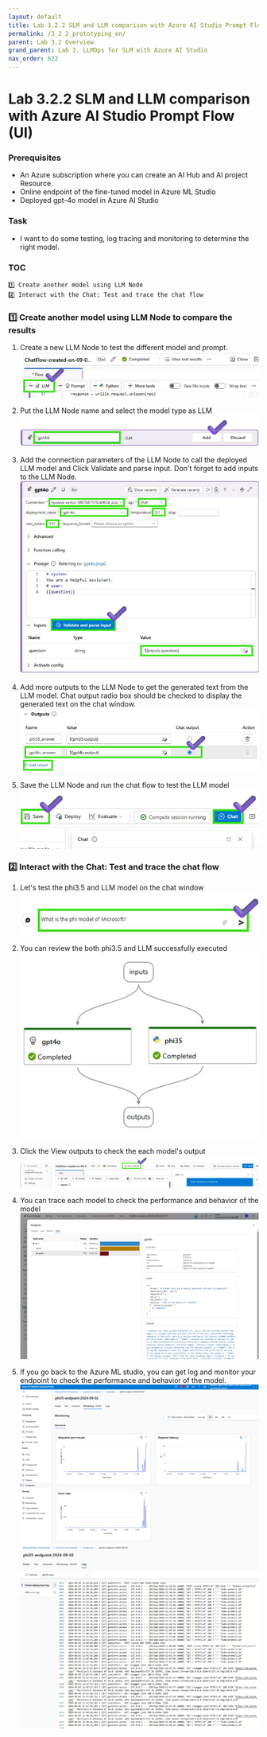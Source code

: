 ```yaml
---
layout: default
title: Lab 3.2.2 SLM and LLM comparison with Azure AI Studio Prompt Flow (EN)
permalink: /3_2_2_prototyping_en/
parent: Lab 3.2 Overview
grand_parent: Lab 3. LLMOps for SLM with Azure AI Studio
nav_order: 622
---
```


# Lab 3.2.2 SLM and LLM comparison with Azure AI Studio Prompt Flow (UI)

### Prerequisites

- An Azure subscription where you can create an AI Hub and AI project Resource.
- Online endpoint of the fine-tuned model in Azure ML Studio
- Deployed gpt-4o model in Azure AI Studio 


### Task

- I want to do some testing, log tracing and monitoring to determine the right model. 

### TOC
    1️⃣ Create another model using LLM Node 
    2️⃣ Interact with the Chat: Test and trace the chat flow

### 1️⃣ Create another model using LLM Node to compare the results
1. Create a new LLM Node to test the different model and prompt.
![create a new LLM Node](images/add_llm.jpg)

2. Put the LLM Node name and select the model type as LLM
![put the LLM Node name](images/add_node_name.jpg)

3. Add the connection parameters of the LLM Node to call the deployed LLM model and Click Validate and parse input. Don't forget to add inputs to the LLM Node.
![add the connection parameters](images/add_gpt4o_node.jpg)

4. Add more outputs to the LLM Node to get the generated text from the LLM model. Chat output radio box should be checked to display the generated text on the chat window.
![add the connection parameters](images/add_more_output.jpg)

5. Save the LLM Node and run the chat flow to test the LLM model
![save the LLM Node](images/save_open_chat_window.jpg)


### 2️⃣ Interact with the Chat: Test and trace the chat flow
1. Let's test the phi3.5 and LLM model on the chat window
![test the phi3.5 and LLM model](images/ask_about_phi.jpg)

2. You can review the both phi3.5 and LLM successfully executed  
![save the LLM Node](images/final_dag_graph.jpg)

3. Click the View outputs to check the each model's output
![click view output](images/click_view_output.jpg)


4. You can trace each model to check the performance and behavior of the model
![trace each model](images/two_model_comparison.png)

5. If you go back to the Azure ML studio, you can get log and monitor your endpoint to check the performance and behavior of the model.
![monitor endpoint](images/monitor_endpoint_metrics.png)
![endpoint log](images/endpoint_log.png)

